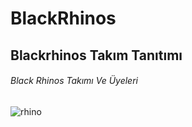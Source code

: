 # BlackRhinos
## Blackrhinos Takım Tanıtımı
###### Black Rhinos Takımı Ve Üyeleri



![rhino](https://user-images.githubusercontent.com/114404192/216826680-2821c808-7400-415c-8061-9946e8ab30c8.jpg)
